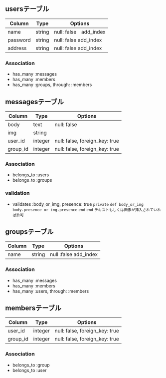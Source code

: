 ## usersテーブル

|Column|Type|Options|
|------|----|-------|
|name|string|null: false　add_index|
|password|string|null: false add_index|
|address|string|null: false add_index|

### Association
- has_many :messages
- has_many :members
- has_many :groups, through: :members

## messagesテーブル

|Column|Type|Options|
|------|----|-------|
|body|text|null: false|
|img|string||
|user_id|integer|null: false, foreign_key: true|
|group_id|integer|null: false, foreign_key: true|

### Association
- belongs_to :users
- belongs_to :groups

### validation
- validates :body_or_img, presence: true
`private`
  `def body_or_img`
    `body.presence or img.presence`
  `end`
`end`
`テキストもしくは画像が挿入されていれば許可`

## groupsテーブル
|Column|Type|Options|
|------|----|-------|
|name|string|null :false add_index|

### Association
- has_many :messages
- has_many :members
- has_many :users, through: :members

## membersテーブル

|Column|Type|Options|
|------|----|-------|
|user_id|integer|null: false, foreign_key: true|
|group_id|integer|null: false, foreign_key: true|

### Association
- belongs_to :group
- belongs_to :user